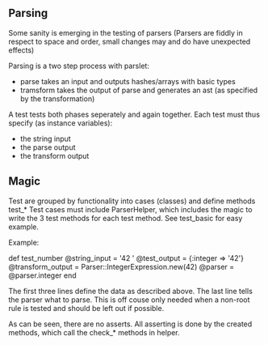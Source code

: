 Parsing
-------

Some sanity is emerging in the testing of parsers 
    (Parsers are fiddly in respect to space and order, small changes may and do have unexpected effects)

Parsing is a two step process with parslet:
  - parse takes an input and outputs hashes/arrays with basic types
  - tramsform takes the output of parse and generates an ast (as specified by the transformation)

A test tests both phases seperately and again together.
Each test must thus specify (as instance variables):
- the string input
- the parse output
- the transform output

Magic
-----

Test are grouped by functionality into cases (classes) and define methods test_*
Test cases must include ParserHelper, which includes the magic to write the 3 test methods for each 
test method. See test_basic for easy example.

Example:

  def test_number
    @string_input    = '42 '
    @test_output = {:integer => '42'}
    @transform_output = Parser::IntegerExpression.new(42)
    @parser = @parser.integer
  end

The first three lines define the data as described above.
The last line tells the parser what to parse. This is off couse only needed when a non-root rule is tested
and should be left out if possible.

As can be seen, there are no asserts. All asserting is done by the created methods, which call 
the check_* methods in helper.